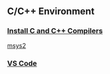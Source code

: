 #

## C/C++ Environment

### [Install C and C++ Compilers](https://www.freecodecamp.org/news/how-to-install-c-and-cpp-compiler-on-windows/)

[msys2](https://www.msys2.org/)

### [VS Code](https://www.freecodecamp.org/news/how-to-write-and-run-c-cpp-code-on-visual-studio-code)